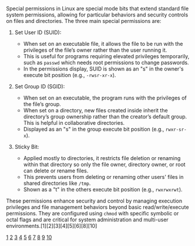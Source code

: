 Special permissions in Linux are special mode bits that extend standard file system permissions, allowing for particular
behaviors and security controls on files and directories. The three main special permissions are:

1. Set User ID (SUID):

   - When set on an executable file, it allows the file to be run with the privileges of the file’s owner rather than the
     user running it.
   - This is useful for programs requiring elevated privileges temporarily, such as `passwd` which needs root permissions to
     change passwords.
   - In the permissions display, SUID is shown as an "s" in the owner's execute bit position (e.g., `-rwsr-xr-x`).

2. Set Group ID (SGID):

   - When set on an executable, the program runs with the privileges of the file’s group.
   - When set on a directory, new files created inside inherit the directory’s group ownership rather than the creator’s
     default group. This is helpful in collaborative directories.
   - Displayed as an "s" in the group execute bit position (e.g., `rwxr-sr-x`).

3. Sticky Bit:
   - Applied mostly to directories, it restricts file deletion or renaming within that directory so only the file owner,
     directory owner, or root can delete or rename files.
   - This prevents users from deleting or renaming other users' files in shared directories like `/tmp`.
   - Shown as a "t" in the others execute bit position (e.g., `rwxrwxrwt`).

These permissions enhance security and control by managing execution privileges and file management behaviors beyond basic
read/write/execute permissions. They are configured using `chmod` with specific symbolic or octal flags and are critical for
system administration and multi-user environments.[1][2][3][4][5][6][8][10]

[1](https://notes.kodekloud.com/docs/Linux-System-Administration-for-Beginners/Essential-Commands/SUID-SGID-and-Sticky-Bit)
[2](https://www.freekb.net/Article?id=632) [3](https://www.scaler.com/topics/special-permissions-in-linux/)
[4](https://dev.to/mbayoun95/linux-special-permissions-a-comprehensive-guide-with-examples-31pg)
[5](https://www.redhat.com/en/blog/suid-sgid-sticky-bit)
[6](https://www.cbtnuggets.com/blog/technology/system-admin/linux-file-permissions-understanding-setuid-setgid-and-the-sticky-bit)
[7](https://www.redhat.com/en/blog/linux-file-permissions-explained)
[8](https://adamtheautomator.com/special-permissions-in-linux/) [9](https://www.youtube.com/watch?v=fZNBg4BLIMo)
[10](https://tecadmin.net/understanding-sticky-bit-suid-and-sgid-in-linux/)
